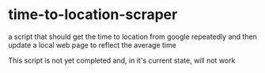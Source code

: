 # time-to-location-scraper
a script that should get the time to location from google repeatedly and then update a local web page to reflect the average time 

This script is not yet completed and, in it's current state, will not work
